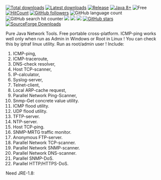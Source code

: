 [![Total downloads](https://img.shields.io/github/downloads/harp077/pj-net-tools/total.svg)](https://github.com/harp077/pj-net-tools/releases)
[![Latest downloads](https://img.shields.io/github/downloads/harp077/pj-net-tools/latest/total.svg)](https://github.com/harp077/pj-net-tools/releases)
[![Release](https://img.shields.io/github/release/harp077/pj-net-tools)](https://github.com/harp077/pj-net-tools/releases)
[![Java 8+](https://img.shields.io/badge/Java-8%2B-teal)](https://www.oracle.com/java/technologies/javase/javase8-archive-downloads.html)
![Free](https://img.shields.io/badge/free-open--source-green.svg)
[![HitCount](http://hits.dwyl.com/harp077/pj-net-tools.svg?style=flat)](http://hits.dwyl.com/harp077/pj-net-tools)
[![GitHub followers](https://img.shields.io/github/followers/harp077?label=Follow&style=flat)](https://github.com/harp077)
![GitHub language count](https://img.shields.io/github/languages/count/harp077/pj-net-tools)
![GitHub search hit counter](https://img.shields.io/github/search/harp077/pj-net-tools/release)
<a target="_blank" href="https://docs.oracle.com/javase/8/docs/api"><img src="https://img.shields.io/badge/API-8-violet.svg"></a>
<a href="https://github.com/harp077/pj-net-tools/commits/" title="Last Commit"><img src="https://img.shields.io/github/last-commit/harp077/pj-net-tools?style=flat"></a>
<a href="https://github.com/harp077/pj-net-tools/issues" title="Open Issues"><img src="https://img.shields.io/github/issues/harp077/pj-net-tools?style=flat"></a>
<a href="https://github.com/harp077/pj-net-tools/stargazers"><img src="https://img.shields.io/github/stars/harp077/pj-net-tools?style=flat" alt="GitHub stars"></a>
<a href="https://sourceforge.net/projects/pj-net-tools" title="SourceForge Downloads"><img alt="SourceForge Downloads" src="https://img.shields.io/sourceforge/dt/pj-net-tools"></a>
<!-- styles = flat, flat-square, social  -->
Pure Java Network Tools. Free portable cross-platform. 
ICMP-ping works well only when run as Admin in Windows or Root in Linux ! 
You can check this by iptraf linux utility. 
Run as root/admin user !
Include:
 
01) ICMP-ping, 
02) ICMP-traceroute, 
03) DNS-check resolver, 
04) Host TCP-scanner, 
05) IP-calculator, 
06) Syslog-server,  
07) Telnet-client, 
08) Local ARP-cache request,
09) Parallel Network Ping-Scanner,
10) Snmp-Get concrete value utility.
11) ICMP flood utility. 
12) UDP  flood utility. 
13) TFTP-server.
14) NTP-server.
15) Host TCP-ping.
16) SNMP-MRTG traffic monitor.
17) Anonymous FTP-server.
18) Parallel Network TCP-scanner.
19) Parallel Network SNMP-scanner.
20) Parallel Network DNS-scanner.
21) Parallel SNMP-DoS.
22) Parallel HTTP/HTTPS-DoS.

Need JRE-1.8:

